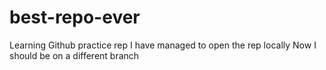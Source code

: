 # best-repo-ever
Learning Github practice rep
I have managed to open the rep locally
Now I should be on a different branch